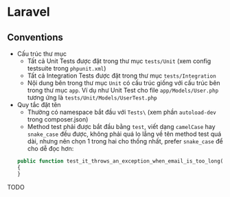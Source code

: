 # Laravel

## Conventions

-   Cấu trúc thư mục
    -   Tất cả Unit Tests được đặt trong thư mục `tests/Unit` (xem config testsuite trong `phpunit.xml`)
    -   Tất cả Integration Tests được đặt trong thư mục `tests/Integration`
    -   Nội dung bên trong thư mục `Unit` có cấu trúc giống với cấu trúc bên trong thư mục `app`. Ví dụ như Unit Test cho file `app/Models/User.php` tương ứng là `tests/Unit/Models/UserTest.php`
-   Quy tắc đặt tên
    -   Thường có namespace bắt đầu với `Tests\` (xem phần `autoload-dev` trong composer.json)
    -   Method test phải được bắt đầu bằng `test`, viết dạng `camelCase` hay `snake_case` đều được, không phải quá lo lắng về tên method test quá dài, nhưng nên chọn 1 trong hai cho thống nhất, prefer `snake_case` để cho dễ đọc hơn:
    ```php
    public function test_it_throws_an_exception_when_email_is_too_long()
    {
    }
    ```

TODO
